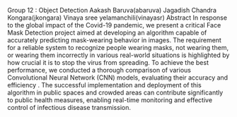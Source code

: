 Group 12 : Object Detection
Aakash Baruva(abaruva)
Jagadish Chandra Kongara(jkongara)
Vinaya sree yelamanchili(vinayasr)
Abstract
In response to the global impact of the Covid-19 pandemic, we present a critical Face Mask Detection project aimed at developing an algorithm capable of accurately predicting mask-wearing behavior in images.  The requirement for a reliable system to recognize people wearing masks, not wearing them, or wearing them incorrectly in various real-world situations is highlighted by how crucial it is to stop the virus from spreading. To achieve the best performance, we conducted a thorough comparison of various Convolutional Neural Network (CNN) models, evaluating their accuracy and efficiency . The successful implementation and deployment of this algorithm in public spaces and crowded areas can contribute significantly to public health measures, enabling real-time monitoring and effective control of infectious disease transmission.
